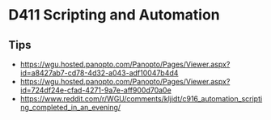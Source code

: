 # D411 Scripting and Automation

## Tips

- <https://wgu.hosted.panopto.com/Panopto/Pages/Viewer.aspx?id=a8427ab7-cd78-4d32-a043-adf10047b4d4>
- <https://wgu.hosted.panopto.com/Panopto/Pages/Viewer.aspx?id=724df24e-cfad-4271-9a7e-aff900d70a0e>
- <https://www.reddit.com/r/WGU/comments/kljidt/c916_automation_scripting_completed_in_an_evening/>
